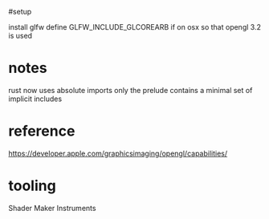#setup

install glfw
define GLFW_INCLUDE_GLCOREARB if on osx so that opengl 3.2 is used

# notes
rust now uses absolute imports only
the prelude contains a minimal set of implicit includes

# reference

https://developer.apple.com/graphicsimaging/opengl/capabilities/

# tooling

Shader Maker
Instruments